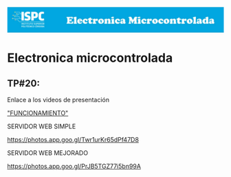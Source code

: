 ![logo](./LOGO.png)

# **Electronica microcontrolada**

## TP#20: 

Enlace a los videos de presentación  
  
["FUNCIONAMIENTO"][def]  

SERVIDOR WEB SIMPLE  

<https://photos.app.goo.gl/Twr1urKr65dPf47D8>  
  
SERVIDOR WEB MEJORADO  

<https://photos.app.goo.gl/PrJB5TGZ77i5bn99A>  


[def]: ../3-Prototipos/ServidorWebESP32/README.md